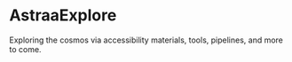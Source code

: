 # AstraaExplore
Exploring the cosmos via accessibility materials, tools, pipelines, and more to come.
